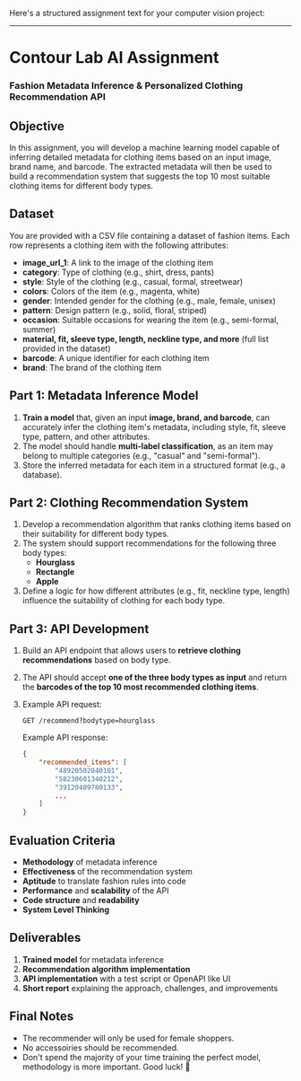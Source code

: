 Here's a structured assignment text for your computer vision project:  

---

# **Contour Lab AI Assignment**  
### **Fashion Metadata Inference & Personalized Clothing Recommendation API**  

## **Objective**  
In this assignment, you will develop a machine learning model capable of inferring detailed metadata for clothing items based on an input image, brand name, and barcode. The extracted metadata will then be used to build a recommendation system that suggests the top 10 most suitable clothing items for different body types.  

## **Dataset**  
You are provided with a CSV file containing a dataset of fashion items. Each row represents a clothing item with the following attributes:  

- **image_url_1**: A link to the image of the clothing item  
- **category**: Type of clothing (e.g., shirt, dress, pants)  
- **style**: Style of the clothing (e.g., casual, formal, streetwear)  
- **colors**: Colors of the item (e.g., magenta, white)  
- **gender**: Intended gender for the clothing (e.g., male, female, unisex)  
- **pattern**: Design pattern (e.g., solid, floral, striped)  
- **occasion**: Suitable occasions for wearing the item (e.g., semi-formal, summer)  
- **material, fit, sleeve type, length, neckline type, and more** (full list provided in the dataset)  
- **barcode**: A unique identifier for each clothing item  
- **brand**: The brand of the clothing item  

## **Part 1: Metadata Inference Model**  
1. **Train a model** that, given an input **image, brand, and barcode**, can accurately infer the clothing item's metadata, including style, fit, sleeve type, pattern, and other attributes.  
2. The model should handle **multi-label classification**, as an item may belong to multiple categories (e.g., "casual" and "semi-formal").  
3. Store the inferred metadata for each item in a structured format (e.g., a database).  

## **Part 2: Clothing Recommendation System**  
1. Develop a recommendation algorithm that ranks clothing items based on their suitability for different body types.  
2. The system should support recommendations for the following three body types:  
   - **Hourglass**  
   - **Rectangle**  
   - **Apple**  
3. Define a logic for how different attributes (e.g., fit, neckline type, length) influence the suitability of clothing for each body type.  

## **Part 3: API Development**  
1. Build an API endpoint that allows users to **retrieve clothing recommendations** based on body type.  
2. The API should accept **one of the three body types as input** and return the **barcodes of the top 10 most recommended clothing items**.  
3. Example API request:  

   ```http
   GET /recommend?bodytype=hourglass
   ```

   Example API response:  

   ```json
   {
       "recommended_items": [
           "48920502040101",
           "58230601340212",
           "39120409780133",
           ...
       ]
   }
   ```  

## **Evaluation Criteria**  
- **Methodology** of metadata inference  
- **Effectiveness** of the recommendation system
- **Aptitude** to translate fashion rules into code
- **Performance** and **scalability** of the API  
- **Code structure** and **readability**
- **System Level Thinking**

## **Deliverables**  
1. **Trained model** for metadata inference  
2. **Recommendation algorithm implementation**  
3. **API implementation** with a test script or OpenAPI like UI
4. **Short report** explaining the approach, challenges, and improvements

## **Final Notes**
- The recommender will only be used for female shoppers.
- No accessoiries should be recommended.
- Don't spend the majority of your time training the perfect model, methodology is more important.
Good luck! 🚀